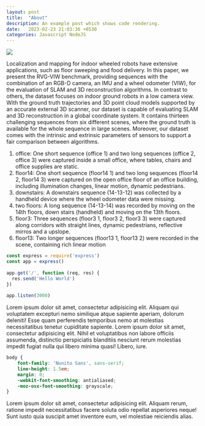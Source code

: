 ```yaml
---
layout: post
title:  "About"
description: An example post which shows code rendering.
date:   2023-02-23 21:03:36 +0530
categories: Javascript NodeJS
---
```

<img src="{{ site.baseurl }}/assets/textures/red.jpg">
<p>
Localization and mapping for indoor wheeled robots have extensive applications, such as floor sweeping
and food delivery. In this paper, we present the RVG-VIW benchmark, providing sequences with the combination of an
RGB-D camera, an IMU and a wheel odometer (VIW), for the evaluation of SLAM and 3D reconstruction algorithms.
In contrast to others, the dataset focuses on indoor ground robots in a low camera view. With the ground truth trajectories
and 3D point cloud models supported by an accurate external 3D scanner, our dataset is capable of evaluating SLAM and
3D reconstruction in a global coordinate system. It contains thirteen challenging sequences from six different scenes, where
the ground truth is available for the whole sequence in large scenes. Moreover, our dataset comes with the intrinsic and
extrinsic parameters of sensors to support a fair comparison between algorithms.

1) office: One short sequence (office 1) and two long
sequences (office 2, office 3) were captured inside a small
office, where tables, chairs and office supplies are static.
2) floor14: One short sequence (floor14 1) and two long
sequences (floor14 2, floor14 3) were captured on the open
office floor of an office building, including illumination
changes, linear motion, dynamic pedestrians.
3) downstairs: A downstairs sequence (14-13-12) was
collected by a handheld device where the wheel odometer
data were missing.
4) two floors: A long sequence (14-13-14) was recorded
by moving on the 14th floors, down stairs (handheld) and
moving on the 13th floors.
5) floor3: Three sequences (floor3 1, floor3 2, floor3 3)
were captured along corridors with straight lines, dynamic
pedestrians, reflective mirros and a upslope.
6) floor13: Two longer sequences (floor13 1, floor13 2)
were recorded in the scene, containing rich linear motion
</p>

```javascript
const express = require('express')
const app = express()
 
app.get('/', function (req, res) {
  res.send('Hello World')
})
 
app.listen(3000)
```

Lorem ipsum dolor sit amet, consectetur adipisicing elit. Aliquam qui voluptatem excepturi nemo similique atque sapiente aperiam, dolorum deleniti! Esse quam perferendis temporibus nemo at molestias necessitatibus tenetur cupiditate sapiente. Lorem ipsum dolor sit amet, consectetur adipisicing elit. Nihil et voluptatibus non labore officiis assumenda, distinctio perspiciatis blanditiis nesciunt rerum molestias impedit fugiat nulla qui libero minima quasi! Libero, iure.

```scss
body {
	font-family: 'Nunito Sans', sans-serif;
	line-height: 1.5em;
	margin: 0;
	-webkit-font-smoothing: antialiased;
	-moz-osx-font-smoothing: grayscale;
}
```
Lorem ipsum dolor sit amet, consectetur adipisicing elit. Aliquam rerum, ratione impedit necessitatibus facere soluta odio repellat asperiores neque! Sunt iusto quia suscipit amet inventore eum, vel molestiae reiciendis alias.